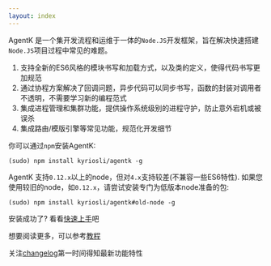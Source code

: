 ```yaml
---
layout: index
---
```


AgentK 是一个集开发流程和运维于一体的`Node.JS`开发框架，旨在解决快速搭建`Node.JS`项目过程中常见的难题。

  1. 支持全新的ES6风格的模块书写和加载方式，以及类的定义，使得代码书写更加规范
  2. 通过协程方案解决了回调问题，异步代码可以同步书写，函数的封装对调用者不透明，不需要学习新的编程范式
  3. 集成进程管理和集群功能，提供操作系统级别的进程守护，防止意外宕机或被误杀
  4. 集成路由/模版引擎等常见功能，规范化开发细节

你可以通过`npm`安装AgentK:

    (sudo) npm install kyriosli/agentk -g

AgentK 支持`0.12.x`以上的node，但对`4.x`支持较差(不兼容一些ES6特性). 如果您使用较旧的node，如`0.12.x`，请尝试安装专门为低版本node准备的包: 

    (sudo) npm install kyriosli/agentk#old-node -g

安装成功了? 看看[快速上手](getting_started)吧

想要阅读更多，可以参考[教程](turtorial)

关注[changelog](changelog)第一时间得知最新功能特性